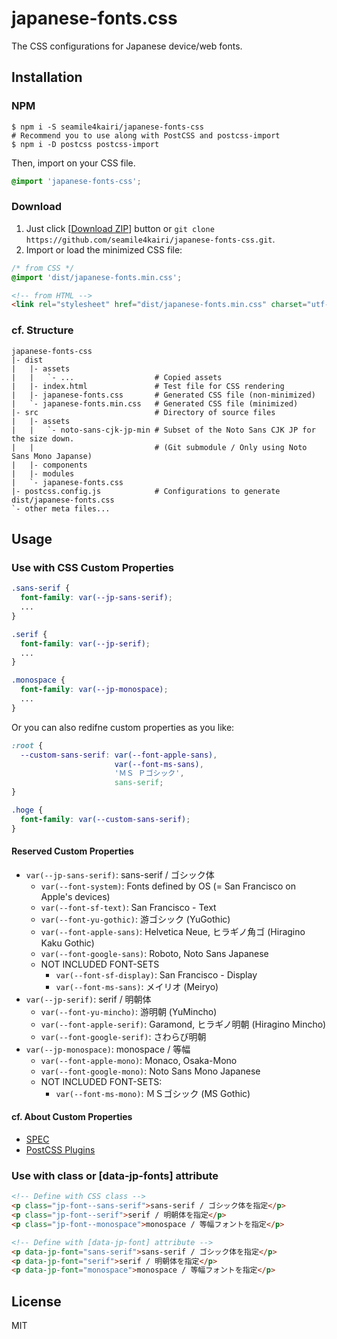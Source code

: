japanese-fonts.css
==================

The CSS configurations for Japanese device/web fonts.

Installation
------------

### NPM

```shell
$ npm i -S seamile4kairi/japanese-fonts-css
# Recommend you to use along with PostCSS and postcss-import
$ npm i -D postcss postcss-import
```

Then, import on your CSS file.

```css
@import 'japanese-fonts-css';
```

### Download

1. Just click \[[Download ZIP](https://github.com/seamile4kairi/japanese-fonts-css/archive/master.zip)\] button or ``git clone https://github.com/seamile4kairi/japanese-fonts-css.git``.
2. Import or load the minimized CSS file:
```css
/* from CSS */
@import 'dist/japanese-fonts.min.css';
```
```html
<!-- from HTML -->
<link rel="stylesheet" href="dist/japanese-fonts.min.css" charset="utf-8">
```

### cf. Structure

```
japanese-fonts-css
|- dist
|   |- assets
|   |   `- ...                  # Copied assets
|   |- index.html               # Test file for CSS rendering
|   |- japanese-fonts.css       # Generated CSS file (non-minimized)
|   `- japanese-fonts.min.css   # Generated CSS file (minimized)
|- src                          # Directory of source files
|   |- assets
|   |   `- noto-sans-cjk-jp-min # Subset of the Noto Sans CJK JP for the size down.
|   |                           # (Git submodule / Only using Noto Sans Mono Japanse)
|   |- components
|   |- modules
|   `- japanese-fonts.css
|- postcss.config.js            # Configurations to generate dist/japanese-fonts.css
`- other meta files...
```

Usage
-----

### Use with CSS Custom Properties

```css
.sans-serif {
  font-family: var(--jp-sans-serif);
  ...
}

.serif {
  font-family: var(--jp-serif);
  ...
}

.monospace {
  font-family: var(--jp-monospace);
  ...
}
```

Or you can also redifne custom properties as you like:

```css
:root {
  --custom-sans-serif: var(--font-apple-sans),
                       var(--font-ms-sans),
                       'ＭＳ Ｐゴシック',
                       sans-serif;
}

.hoge {
  font-family: var(--custom-sans-serif);
}
```

#### Reserved Custom Properties

- ``var(--jp-sans-serif)``: sans-serif / ゴシック体
  - ``var(--font-system)``:       Fonts defined by OS (= San Francisco on Apple's devices)
  - ``var(--font-sf-text)``:      San Francisco - Text
  - ``var(--font-yu-gothic)``:    游ゴシック (YuGothic)
  - ``var(--font-apple-sans)``:   Helvetica Neue, ヒラギノ角ゴ (Hiragino Kaku Gothic)
  - ``var(--font-google-sans)``:  Roboto, Noto Sans Japanese
  - NOT INCLUDED FONT-SETS
    - ``var(--font-sf-display)``: San Francisco - Display
    - ``var(--font-ms-sans)``:    メイリオ (Meiryo)
- ``var(--jp-serif)``: serif / 明朝体
  - ``var(--font-yu-mincho)``:    游明朝 (YuMincho)
  - ``var(--font-apple-serif)``:  Garamond, ヒラギノ明朝 (Hiragino Mincho)
  - ``var(--font-google-serif)``: さわらび明朝
- ``var(--jp-monospace)``: monospace / 等幅
  - ``var(--font-apple-mono)``:   Monaco, Osaka-Mono
  - ``var(--font-google-mono)``:  Noto Sans Mono Japanese
  - NOT INCLUDED FONT-SETS:
    - ``var(--font-ms-mono)``:    ＭＳゴシック (MS Gothic)

#### cf. About Custom Properties

- [SPEC](https://www.w3.org/TR/css-variables/)
- [PostCSS Plugins](https://github.com/postcss/postcss-custom-properties)

### Use with class or [data-jp-fonts] attribute

```html
<!-- Define with CSS class -->
<p class="jp-font--sans-serif">sans-serif / ゴシック体を指定</p>
<p class="jp-font--serif">serif / 明朝体を指定</p>
<p class="jp-font--monospace">monospace / 等幅フォントを指定</p>

<!-- Define with [data-jp-font] attribute -->
<p data-jp-font="sans-serif">sans-serif / ゴシック体を指定</p>
<p data-jp-font="serif">serif / 明朝体を指定</p>
<p data-jp-font="monospace">monospace / 等幅フォントを指定</p>
```

License
-------

MIT
